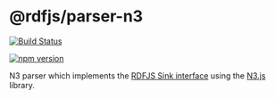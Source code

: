 # @rdfjs/parser-n3

[![Build Status](https://travis-ci.org/rdfjs/parser-n3.svg?branch=master)](https://travis-ci.org/rdfjs/parser-n3)

[![npm version](https://img.shields.io/npm/v/@rdfjs/parser-n3.svg)](https://www.npmjs.com/package/@rdfjs/parser-n3)

N3 parser which implements the [RDFJS Sink interface](http://rdf.js.org/) using the [N3.js](https://github.com/rdfjs/N3.js) library.
